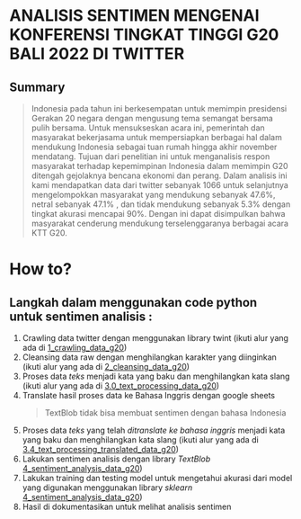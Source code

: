# ANALISIS SENTIMEN MENGENAI KONFERENSI TINGKAT TINGGI G20 BALI 2022 DI TWITTER

## Summary

> Indonesia pada tahun ini berkesempatan untuk memimpin presidensi Gerakan 20 negara dengan mengusung tema semangat bersama pulih bersama. Untuk mensukseskan acara ini, pemerintah dan masyarakat bekerjasama untuk mempersiapkan berbagai hal dalam mendukung Indonesia sebagai tuan rumah hingga akhir november mendatang. Tujuan dari penelitian ini untuk menganalisis respon masyarakat terhadap kepemimpinan Indonesia dalam memimpin G20 ditengah gejolaknya bencana ekonomi dan perang. Dalam analisis ini kami mendapatkan data dari twitter sebanyak 1066 untuk selanjutnya mengelompokkan masyarakat yang mendukung sebanyak 47.6%, netral sebanyak 47.1% , dan tidak mendukung sebanyak 5.3% dengan tingkat akurasi mencapai 90%. Dengan ini dapat disimpulkan bahwa masyarakat cenderung mendukung terselenggaranya berbagai acara KTT G20.

# How to?

## Langkah dalam menggunakan code python untuk sentimen analisis :

1. Crawling data twitter dengan menggunakan library twint (ikuti alur yang ada di [1_crawling_data_g20](/1_crawling_data_g20.ipynb))
2. Cleansing data raw dengan menghilangkan karakter yang diinginkan (ikuti alur yang ada di [2_cleansing_data_g20](/2_cleansing_data_g20.ipynb))
3. Proses data _teks_ menjadi kata yang baku dan menghilangkan kata slang (ikuti alur yang ada di [3.0_text_processing_data_g20](/3.0_text_processing_data_g20.ipynb))
4. Translate hasil proses data ke Bahasa Inggris dengan google sheets
   > TextBlob tidak bisa membuat sentimen dengan bahasa Indonesia
5. Proses data _teks_ yang telah _ditranslate ke bahasa inggris_ menjadi kata yang baku dan menghilangkan kata slang (ikuti alur yang ada di [3.4_text_processing_translated_data_g20](/3.4_text_processing_translated_data_g20.ipynb))
6. Lakukan sentimen analisis dengan library _TextBlob_ [4_sentiment_analysis_data_g20](/4_sentiment_analysis_data_g20.ipynb))
7. Lakukan training dan testing model untuk mengetahui akurasi dari model yang digunakan menggunakan library _sklearn_ [4_sentiment_analysis_data_g20](/4_sentiment_analysis_data_g20.ipynb))
8. Hasil di dokumentasikan untuk melihat analisis sentimen
